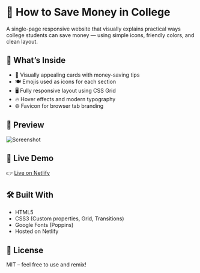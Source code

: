 # 💸 How to Save Money in College

A single-page responsive website that visually explains practical ways college students can save money — using simple icons, friendly colors, and clean layout.

## 🧠 What’s Inside

- 🎨 Visually appealing cards with money-saving tips
- 🍽️ Emojis used as icons for each section
- 🖥️ Fully responsive layout using CSS Grid
- 🔥 Hover effects and modern typography
- 🌐 Favicon for browser tab branding

## 🚀 Preview

![Screenshot](https://github.com/user-attachments/assets/1e4b9032-06a8-4347-b847-9b4bf3129c4f)

## 📂 Live Demo

👉 [Live on Netlify](https://savemoneyforclg.netlify.app/)  

## 🛠️ Built With

- HTML5
- CSS3 (Custom properties, Grid, Transitions)
- Google Fonts (Poppins)
- Hosted on Netlify

## 📄 License

MIT – feel free to use and remix!
